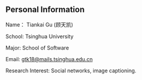 ## Personal Information

Name： Tiankai Gu (顾天凯)

School: Tsinghua University

Major: School of Software

Email: gtk18@mails.tsinghua.edu.cn

Research Interest: Social networks, image captioning. 

